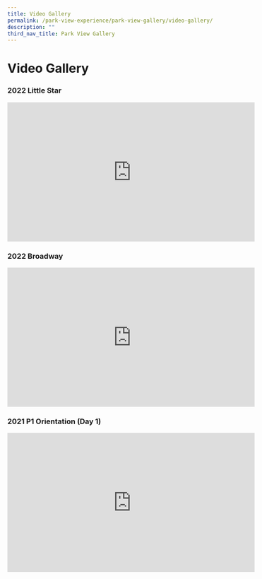```yaml
---
title: Video Gallery
permalink: /park-view-experience/park-view-gallery/video-gallery/
description: ""
third_nav_title: Park View Gallery
---
```

# **Video Gallery**

### 2022 Little Star 






<iframe width="560" height="315" src="https://www.youtube.com/embed/yQ-aR0oO2pY?start=1" title="YouTube video player" frameborder="0" allow="accelerometer; autoplay; clipboard-write; encrypted-media; gyroscope; picture-in-picture" allowfullscreen></iframe>

<h3>2022 Broadway</h3>

<iframe width="560" height="315" src="https://www.youtube.com/embed/Qwbid-bEGoM?start=1" title="YouTube video player" frameborder="0" allow="accelerometer; autoplay; clipboard-write; encrypted-media; gyroscope; picture-in-picture" allowfullscreen></iframe>


<h3>2021 P1 Orientation (Day 1)</h3>

<iframe width="560" height="315" src="https://www.youtube.com/embed/DXHjF_mLgec" title="YouTube video player" frameborder="0" allow="accelerometer; autoplay; clipboard-write; encrypted-media; gyroscope; picture-in-picture" allowfullscreen></iframe>




